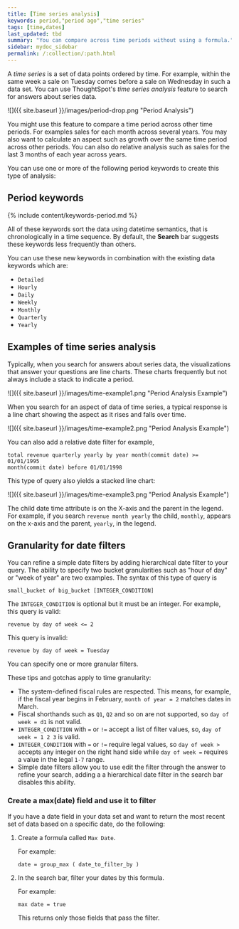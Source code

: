 ```yaml
---
title: [Time series analysis]
keywords: period,"period ago","time series"
tags: [time,dates]
last_updated: tbd
summary: "You can compare across time periods without using a formula."
sidebar: mydoc_sidebar
permalink: /:collection/:path.html
---
```

A _time series_ is a set of data points ordered by time. For example, within the
same week a sale on Tuesday comes before a sale on Wednesday in such a data set.
You can use ThoughtSpot's _time series analysis_ feature to search for answers
about series data.

![]({{ site.baseurl }}/images/period-drop.png "Period Analysis")

You might use this feature to compare a time period across other time periods.
For examples sales for each month across several years.  You may also want to
calculate an aspect such as growth over the same time period across other
periods. You can also do relative analysis such as sales for the last 3 months of
each year across years.

You can use one or more of the following period keywords to create this type of
analysis:

## Period keywords

{% include content/keywords-period.md %}

All of these keywords sort the data using datetime semantics, that is
chronologically in a time sequence. By default, the **Search** bar suggests
these keywords less frequently than others.

You can use these new keywords in combination with the existing data keywords which are:

* `Detailed`
* `Hourly`
* `Daily`
* `Weekly`
* `Monthly`
* `Quarterly`
* `Yearly`

##  Examples of time series analysis

Typically, when you search for answers about series data, the visualizations
that answer your questions are line charts. These charts frequently but not
always include a stack to indicate a period.

![]({{ site.baseurl }}/images/time-example1.png "Period Analysis Example")

When you search for an aspect of data of time series, a typical response is a
line chart showing the aspect as it rises and falls over time.

![]({{ site.baseurl }}/images/time-example2.png "Period Analysis Example")

You can also add a relative date filter for example,

```
total revenue quarterly yearly by year month(commit date) >= 01/01/1995
month(commit date) before 01/01/1998
```

This type of query also yields a stacked line chart:

![]({{ site.baseurl }}/images/time-example3.png "Period Analysis Example")

The child date time attribute is on the X-axis and the parent in the legend. For
example, if you search `revenue month yearly` the child, `monthly`, appears on
the x-axis and the parent, `yearly`, in the legend.

## Granularity for date filters

You can refine a simple date filters by adding hierarchical date filter to your
query. The ability to specify two bucket granularities such as "hour of day" or
"week of year" are two examples. The syntax of this type of query is

```
small_bucket of big_bucket [INTEGER_CONDITION]
```

The `INTEGER_CONDITION` is optional but it must be an integer.  For example, this
query is valid:

```
revenue by day of week <= 2
```

This query is invalid:

```
revenue by day of week = Tuesday
```

You can specify one or more granular filters.

These tips and gotchas apply to time granularity:

* The system-defined fiscal rules are respected.  This
means, for example, if the fiscal year begins in February, `month of year = 2`
matches dates in March.
* Fiscal shorthands such as `Q1`, `Q2` and so on are not
supported, so `day of week = d1` is not valid.
* `INTEGER_CONDITION` with `=` or `!=` accept a list of filter values, so, `day of week = 1 2 3` is valid.
* `INTEGER_CONDITION` with `=` or `!=` require legal values, so `day of week >` accepts any integer on the right hand side while `day of week =` requires a value in the legal `1-7` range.
* Simple date filters allow you to use edit the filter through the answer to refine your search, adding a a hierarchical date filter in the search bar disables this ability.

### Create a max(date) field and use it to filter

If you have a date field in your data set and want to return the most recent set of data based on a specific date, do the following:

1. Create a formula called `Max Date`.

   For example:

    ```
    date = group_max ( date_to_filter_by )
    ```

2. In the search bar, filter your dates by this formula.

   For example:

    ```
    max date = true
    ```

    This returns only those fields that pass the filter.
